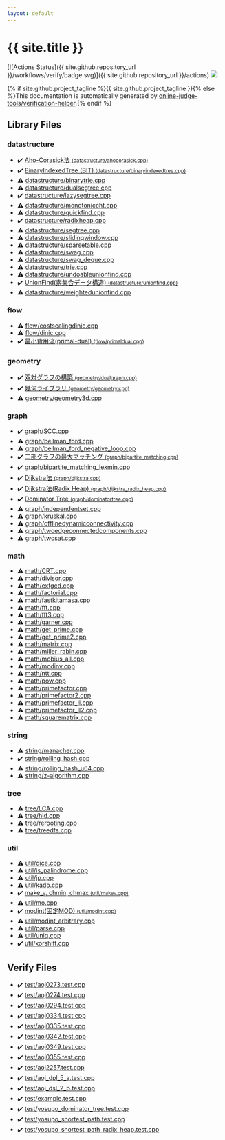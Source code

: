 ```yaml
---
layout: default
---
```


<!-- mathjax config similar to math.stackexchange -->
<script type="text/javascript" async
  src="https://cdnjs.cloudflare.com/ajax/libs/mathjax/2.7.5/MathJax.js?config=TeX-MML-AM_CHTML">
</script>
<script type="text/x-mathjax-config">
  MathJax.Hub.Config({
    TeX: { equationNumbers: { autoNumber: "AMS" }},
    tex2jax: {
      inlineMath: [ ['$','$'] ],
      processEscapes: true
    },
    "HTML-CSS": { matchFontHeight: false },
    displayAlign: "left",
    displayIndent: "2em"
  });
</script>

<script type="text/javascript" src="https://cdnjs.cloudflare.com/ajax/libs/jquery/3.4.1/jquery.min.js"></script>
<script src="https://cdn.jsdelivr.net/npm/jquery-balloon-js@1.1.2/jquery.balloon.min.js" integrity="sha256-ZEYs9VrgAeNuPvs15E39OsyOJaIkXEEt10fzxJ20+2I=" crossorigin="anonymous"></script>
<script type="text/javascript" src="assets/js/copy-button.js"></script>
<link rel="stylesheet" href="assets/css/copy-button.css" />


# {{ site.title }}

[![Actions Status]({{ site.github.repository_url }}/workflows/verify/badge.svg)]({{ site.github.repository_url }}/actions)
<a href="{{ site.github.repository_url }}"><img src="https://img.shields.io/github/last-commit/{{ site.github.owner_name }}/{{ site.github.repository_name }}" /></a>

{% if site.github.project_tagline %}{{ site.github.project_tagline }}{% else %}This documentation is automatically generated by <a href="https://github.com/online-judge-tools/verification-helper">online-judge-tools/verification-helper</a>.{% endif %}

## Library Files

<div id="8dc87745f885a4cc532acd7b15b8b5fe"></div>

### datastructure

* :heavy_check_mark: <a href="library/datastructure/ahocorasick.cpp.html">Aho-Corasick法 <small>(datastructure/ahocorasick.cpp)</small></a>
* :heavy_check_mark: <a href="library/datastructure/binaryindexedtree.cpp.html">BinaryIndexedTree (BIT) <small>(datastructure/binaryindexedtree.cpp)</small></a>
* :warning: <a href="library/datastructure/binarytrie.cpp.html">datastructure/binarytrie.cpp</a>
* :warning: <a href="library/datastructure/dualsegtree.cpp.html">datastructure/dualsegtree.cpp</a>
* :heavy_check_mark: <a href="library/datastructure/lazysegtree.cpp.html">datastructure/lazysegtree.cpp</a>
* :warning: <a href="library/datastructure/monotoniccht.cpp.html">datastructure/monotoniccht.cpp</a>
* :warning: <a href="library/datastructure/quickfind.cpp.html">datastructure/quickfind.cpp</a>
* :heavy_check_mark: <a href="library/datastructure/radixheap.cpp.html">datastructure/radixheap.cpp</a>
* :warning: <a href="library/datastructure/segtree.cpp.html">datastructure/segtree.cpp</a>
* :warning: <a href="library/datastructure/slidingwindow.cpp.html">datastructure/slidingwindow.cpp</a>
* :warning: <a href="library/datastructure/sparsetable.cpp.html">datastructure/sparsetable.cpp</a>
* :warning: <a href="library/datastructure/swag.cpp.html">datastructure/swag.cpp</a>
* :warning: <a href="library/datastructure/swag_deque.cpp.html">datastructure/swag_deque.cpp</a>
* :warning: <a href="library/datastructure/trie.cpp.html">datastructure/trie.cpp</a>
* :warning: <a href="library/datastructure/undoableunionfind.cpp.html">datastructure/undoableunionfind.cpp</a>
* :heavy_check_mark: <a href="library/datastructure/unionfind.cpp.html">UnionFind(素集合データ構造) <small>(datastructure/unionfind.cpp)</small></a>
* :warning: <a href="library/datastructure/weightedunionfind.cpp.html">datastructure/weightedunionfind.cpp</a>


<div id="cff5497121104c2b8e0cb41ed2083a9b"></div>

### flow

* :warning: <a href="library/flow/costscalingdinic.cpp.html">flow/costscalingdinic.cpp</a>
* :warning: <a href="library/flow/dinic.cpp.html">flow/dinic.cpp</a>
* :heavy_check_mark: <a href="library/flow/primaldual.cpp.html">最小費用流(primal-dual) <small>(flow/primaldual.cpp)</small></a>


<div id="ed7daeb157cd9b31e53896ad3c771a26"></div>

### geometry

* :heavy_check_mark: <a href="library/geometry/dualgraph.cpp.html">双対グラフの構築 <small>(geometry/dualgraph.cpp)</small></a>
* :heavy_check_mark: <a href="library/geometry/geometry.cpp.html">幾何ライブラリ <small>(geometry/geometry.cpp)</small></a>
* :warning: <a href="library/geometry/geometry3d.cpp.html">geometry/geometry3d.cpp</a>


<div id="f8b0b924ebd7046dbfa85a856e4682c8"></div>

### graph

* :heavy_check_mark: <a href="library/graph/SCC.cpp.html">graph/SCC.cpp</a>
* :warning: <a href="library/graph/bellman_ford.cpp.html">graph/bellman_ford.cpp</a>
* :warning: <a href="library/graph/bellman_ford_negative_loop.cpp.html">graph/bellman_ford_negative_loop.cpp</a>
* :heavy_check_mark: <a href="library/graph/bipartite_matching.cpp.html">二部グラフの最大マッチング <small>(graph/bipartite_matching.cpp)</small></a>
* :heavy_check_mark: <a href="library/graph/bipartite_matching_lexmin.cpp.html">graph/bipartite_matching_lexmin.cpp</a>
* :heavy_check_mark: <a href="library/graph/dijkstra.cpp.html">Dijkstra法 <small>(graph/dijkstra.cpp)</small></a>
* :heavy_check_mark: <a href="library/graph/dijkstra_radix_heap.cpp.html">Dijkstra法(Radix Heap) <small>(graph/dijkstra_radix_heap.cpp)</small></a>
* :heavy_check_mark: <a href="library/graph/dominatortree.cpp.html">Dominator Tree <small>(graph/dominatortree.cpp)</small></a>
* :warning: <a href="library/graph/independentset.cpp.html">graph/independentset.cpp</a>
* :warning: <a href="library/graph/kruskal.cpp.html">graph/kruskal.cpp</a>
* :warning: <a href="library/graph/offlinedynamicconnectivity.cpp.html">graph/offlinedynamicconnectivity.cpp</a>
* :warning: <a href="library/graph/twoedgeconnectedcomponents.cpp.html">graph/twoedgeconnectedcomponents.cpp</a>
* :warning: <a href="library/graph/twosat.cpp.html">graph/twosat.cpp</a>


<div id="7e676e9e663beb40fd133f5ee24487c2"></div>

### math

* :warning: <a href="library/math/CRT.cpp.html">math/CRT.cpp</a>
* :warning: <a href="library/math/divisor.cpp.html">math/divisor.cpp</a>
* :warning: <a href="library/math/extgcd.cpp.html">math/extgcd.cpp</a>
* :warning: <a href="library/math/factorial.cpp.html">math/factorial.cpp</a>
* :warning: <a href="library/math/fastkitamasa.cpp.html">math/fastkitamasa.cpp</a>
* :warning: <a href="library/math/fft.cpp.html">math/fft.cpp</a>
* :warning: <a href="library/math/fft3.cpp.html">math/fft3.cpp</a>
* :warning: <a href="library/math/garner.cpp.html">math/garner.cpp</a>
* :warning: <a href="library/math/get_prime.cpp.html">math/get_prime.cpp</a>
* :warning: <a href="library/math/get_prime2.cpp.html">math/get_prime2.cpp</a>
* :warning: <a href="library/math/matrix.cpp.html">math/matrix.cpp</a>
* :warning: <a href="library/math/miller_rabin.cpp.html">math/miller_rabin.cpp</a>
* :warning: <a href="library/math/mobius_all.cpp.html">math/mobius_all.cpp</a>
* :warning: <a href="library/math/modinv.cpp.html">math/modinv.cpp</a>
* :warning: <a href="library/math/ntt.cpp.html">math/ntt.cpp</a>
* :warning: <a href="library/math/pow.cpp.html">math/pow.cpp</a>
* :warning: <a href="library/math/primefactor.cpp.html">math/primefactor.cpp</a>
* :warning: <a href="library/math/primefactor2.cpp.html">math/primefactor2.cpp</a>
* :warning: <a href="library/math/primefactor_ll.cpp.html">math/primefactor_ll.cpp</a>
* :warning: <a href="library/math/primefactor_ll2.cpp.html">math/primefactor_ll2.cpp</a>
* :warning: <a href="library/math/squarematrix.cpp.html">math/squarematrix.cpp</a>


<div id="b45cffe084dd3d20d928bee85e7b0f21"></div>

### string

* :warning: <a href="library/string/manacher.cpp.html">string/manacher.cpp</a>
* :heavy_check_mark: <a href="library/string/rolling_hash.cpp.html">string/rolling_hash.cpp</a>
* :warning: <a href="library/string/rolling_hash_u64.cpp.html">string/rolling_hash_u64.cpp</a>
* :warning: <a href="library/string/z-algorithm.cpp.html">string/z-algorithm.cpp</a>


<div id="c0af77cf8294ff93a5cdb2963ca9f038"></div>

### tree

* :warning: <a href="library/tree/LCA.cpp.html">tree/LCA.cpp</a>
* :warning: <a href="library/tree/hld.cpp.html">tree/hld.cpp</a>
* :warning: <a href="library/tree/rerooting.cpp.html">tree/rerooting.cpp</a>
* :warning: <a href="library/tree/treedfs.cpp.html">tree/treedfs.cpp</a>


<div id="05c7e24700502a079cdd88012b5a76d3"></div>

### util

* :warning: <a href="library/util/dice.cpp.html">util/dice.cpp</a>
* :warning: <a href="library/util/is_palindrome.cpp.html">util/is_palindrome.cpp</a>
* :warning: <a href="library/util/jp.cpp.html">util/jp.cpp</a>
* :warning: <a href="library/util/kado.cpp.html">util/kado.cpp</a>
* :heavy_check_mark: <a href="library/util/makev.cpp.html">make_v, chmin, chmax <small>(util/makev.cpp)</small></a>
* :warning: <a href="library/util/mo.cpp.html">util/mo.cpp</a>
* :heavy_check_mark: <a href="library/util/modint.cpp.html">modint(固定MOD) <small>(util/modint.cpp)</small></a>
* :warning: <a href="library/util/modint_arbitrary.cpp.html">util/modint_arbitrary.cpp</a>
* :warning: <a href="library/util/parse.cpp.html">util/parse.cpp</a>
* :warning: <a href="library/util/uniq.cpp.html">util/uniq.cpp</a>
* :heavy_check_mark: <a href="library/util/xorshift.cpp.html">util/xorshift.cpp</a>


## Verify Files

* :heavy_check_mark: <a href="verify/test/aoj0273.test.cpp.html">test/aoj0273.test.cpp</a>
* :heavy_check_mark: <a href="verify/test/aoj0274.test.cpp.html">test/aoj0274.test.cpp</a>
* :heavy_check_mark: <a href="verify/test/aoj0294.test.cpp.html">test/aoj0294.test.cpp</a>
* :heavy_check_mark: <a href="verify/test/aoj0334.test.cpp.html">test/aoj0334.test.cpp</a>
* :heavy_check_mark: <a href="verify/test/aoj0335.test.cpp.html">test/aoj0335.test.cpp</a>
* :heavy_check_mark: <a href="verify/test/aoj0342.test.cpp.html">test/aoj0342.test.cpp</a>
* :heavy_check_mark: <a href="verify/test/aoj0349.test.cpp.html">test/aoj0349.test.cpp</a>
* :heavy_check_mark: <a href="verify/test/aoj0355.test.cpp.html">test/aoj0355.test.cpp</a>
* :heavy_check_mark: <a href="verify/test/aoj2257.test.cpp.html">test/aoj2257.test.cpp</a>
* :heavy_check_mark: <a href="verify/test/aoj_dpl_5_a.test.cpp.html">test/aoj_dpl_5_a.test.cpp</a>
* :heavy_check_mark: <a href="verify/test/aoj_dsl_2_b.test.cpp.html">test/aoj_dsl_2_b.test.cpp</a>
* :heavy_check_mark: <a href="verify/test/example.test.cpp.html">test/example.test.cpp</a>
* :heavy_check_mark: <a href="verify/test/yosupo_dominator_tree.test.cpp.html">test/yosupo_dominator_tree.test.cpp</a>
* :heavy_check_mark: <a href="verify/test/yosupo_shortest_path.test.cpp.html">test/yosupo_shortest_path.test.cpp</a>
* :heavy_check_mark: <a href="verify/test/yosupo_shortest_path_radix_heap.test.cpp.html">test/yosupo_shortest_path_radix_heap.test.cpp</a>


